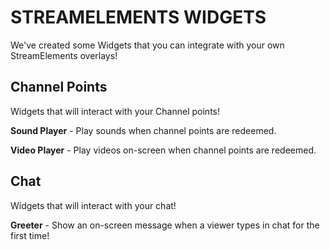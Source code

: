 # STREAMELEMENTS WIDGETS
We've created some Widgets that you can integrate with your own StreamElements overlays!

## Channel Points
Widgets that will interact with your Channel points!

**Sound Player** - Play sounds when channel points are redeemed.

**Video Player** - Play videos on-screen when channel points are redeemed.

## Chat
Widgets that will interact with your chat!

**Greeter** - Show an on-screen message when a viewer types in chat for the first time!
